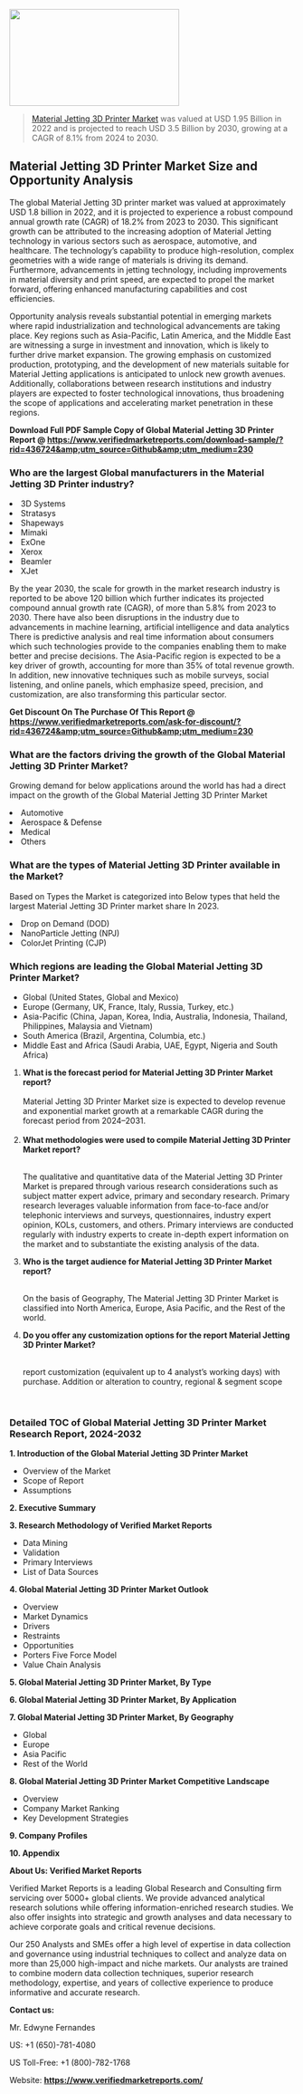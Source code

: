 <img src="https://ffe5etoiles.com/wp-content/uploads/2024/12/MST1-300x171.png" alt="" width="300" height="171" class="alignnone size-medium wp-image-20088" /><blockquote><p><p><a href="https://www.verifiedmarketreports.com/download-sample/?rid=436724&utm_source=Github&utm_medium=230" target="_blank">Material Jetting 3D Printer Market</a> was valued at USD 1.95 Billion in 2022 and is projected to reach USD 3.5 Billion by 2030, growing at a CAGR of 8.1% from 2024 to 2030.</p></blockquote><p><h2>Material Jetting 3D Printer Market Size and Opportunity Analysis</h2><p>The global Material Jetting 3D printer market was valued at approximately USD 1.8 billion in 2022, and it is projected to experience a robust compound annual growth rate (CAGR) of 18.2% from 2023 to 2030. This significant growth can be attributed to the increasing adoption of Material Jetting technology in various sectors such as aerospace, automotive, and healthcare. The technology’s capability to produce high-resolution, complex geometries with a wide range of materials is driving its demand. Furthermore, advancements in jetting technology, including improvements in material diversity and print speed, are expected to propel the market forward, offering enhanced manufacturing capabilities and cost efficiencies.</p><p>Opportunity analysis reveals substantial potential in emerging markets where rapid industrialization and technological advancements are taking place. Key regions such as Asia-Pacific, Latin America, and the Middle East are witnessing a surge in investment and innovation, which is likely to further drive market expansion. The growing emphasis on customized production, prototyping, and the development of new materials suitable for Material Jetting applications is anticipated to unlock new growth avenues. Additionally, collaborations between research institutions and industry players are expected to foster technological innovations, thus broadening the scope of applications and accelerating market penetration in these regions.</p></p><p class=""><strong>Download Full PDF Sample Copy of Global Material Jetting 3D Printer Report @ <a href="https://www.verifiedmarketreports.com/download-sample/?rid=436724&amp;utm_source=Github&amp;utm_medium=230" target="_blank">https://www.verifiedmarketreports.com/download-sample/?rid=436724&amp;utm_source=Github&amp;utm_medium=230</a></strong></p><h3 id="" class="">Who are the largest Global manufacturers in the Material Jetting 3D Printer industry?</h3><p><li>3D Systems</li><li> Stratasys</li><li> Shapeways</li><li> Mimaki</li><li> ExOne</li><li> Xerox</li><li> Beamler</li><li> XJet</li></p><div class=""><div class="" dir="" data-message-author-role="" data-message-id="" data-message-model-slug=""><div class=""><div class=""><div class=""><div class="" dir="" data-message-author-role="" data-message-id="" data-message-model-slug=""><div class=""><div class=""><p>By the year 2030, the scale for growth in the market research industry is reported to be above 120 billion which further indicates its projected compound annual growth rate (CAGR), of more than 5.8% from 2023 to 2030. There have also been disruptions in the industry due to advancements in machine learning, artificial intelligence and data analytics There is predictive analysis and real time information about consumers which such technologies provide to the companies enabling them to make better and precise decisions. The Asia-Pacific region is expected to be a key driver of growth, accounting for more than 35% of total revenue growth. In addition, new innovative techniques such as mobile surveys, social listening, and online panels, which emphasize speed, precision, and customization, are also transforming this particular sector.</p><p><strong>Get Discount On The Purchase Of This Report @&nbsp; <a href="https://www.verifiedmarketreports.com/ask-for-discount/?rid=436724&amp;utm_source=Github&amp;utm_medium=230" target="_blank">https://www.verifiedmarketreports.com/ask-for-discount/?rid=436724&amp;utm_source=Github&amp;utm_medium=230</a></strong></p></div></div></div></div></div></div></div></div><h3 id="" class="">What are the factors driving the growth of the Global Material Jetting 3D Printer Market?</h3><p id="" class="">Growing demand for below applications around the world has had a direct impact on the growth of the Global Material Jetting 3D Printer Market</p><p id="" class=""><li>Automotive</li><li> Aerospace & Defense</li><li> Medical</li><li> Others</li></p><h3 id="" class="">What are the types of Material Jetting 3D Printer available in the Market?</h3><p id="" class="">Based on Types the Market is categorized into Below types that held the largest Material Jetting 3D Printer market share In 2023.</p><p id="" class=""><li>Drop on Demand (DOD)</li><li> NanoParticle Jetting (NPJ)</li><li> ColorJet Printing (CJP)</li></p><h3 id="" class="">Which regions are leading the Global Material Jetting 3D Printer Market?</h3><ul><li>Global (United States, Global and Mexico)</li><li>Europe (Germany, UK, France, Italy, Russia, Turkey, etc.)</li><li>Asia-Pacific (China, Japan, Korea, India, Australia, Indonesia, Thailand, Philippines, Malaysia and Vietnam)</li><li>South America (Brazil, Argentina, Columbia, etc.)</li><li>Middle East and Africa (Saudi Arabia, UAE, Egypt, Nigeria and South Africa)</li></ul><p><ol><li><strong>What is the forecast period for Material Jetting 3D Printer Market report?<br /></strong><br /><span data-sheets-root="1" data-sheets-value="{&quot;1&quot;:2,&quot;2&quot;:&quot;XXXX size is expected to develop revenue and exponential market growth at a remarkable CAGR during the forecast period from 2024&ndash;2030.&quot;}" data-sheets-userformat="{&quot;2&quot;:12674,&quot;4&quot;:{&quot;1&quot;:2,&quot;2&quot;:16776960},&quot;10&quot;:2,&quot;11&quot;:0,&quot;15&quot;:&quot;Arial&quot;,&quot;16&quot;:12}">Material Jetting 3D Printer Market size is expected to develop revenue and exponential market growth at a remarkable CAGR during the forecast period from 2024&ndash;2031.</span><br /><br /></li><li><strong>What methodologies were used to compile Material Jetting 3D Printer Market report?<br /><br /></strong><p>The qualitative and quantitative data of the&nbsp;Material Jetting 3D Printer Market is prepared through various research considerations such as subject matter expert advice, primary and secondary research. Primary research leverages valuable information from face-to-face and/or telephonic interviews and surveys, questionnaires, industry expert opinion, KOLs, customers, and others. Primary interviews are conducted regularly with industry experts to create in-depth expert information on the market and to substantiate the existing analysis of the data.&nbsp;</p></li><li><strong>Who is the target audience for Material Jetting 3D Printer Market report?<br /><br /></strong><p>On the basis of Geography, The&nbsp;Material Jetting 3D Printer Market is classified into North America, Europe, Asia Pacific, and the Rest of the world.</p></li><li><strong>Do you offer any customization options for the report Material Jetting 3D Printer Market?<br /><br /></strong><p>report customization (equivalent up to 4 analyst&rsquo;s working days) with purchase. Addition or alteration to country, regional &amp; segment scope</p><p>&nbsp;</p></li></ol></p><h3 id="" class="">Detailed TOC of Global Material Jetting 3D Printer Market Research Report, 2024-2032</h3><p id="" class=""><strong>1. Introduction of the Global Material Jetting 3D Printer Market</strong></p><ul><li>Overview of the Market</li><li>Scope of Report</li><li>Assumptions</li></ul><p id="" class=""><strong>2. Executive Summary</strong></p><p id="" class=""><strong>3. Research Methodology of&nbsp;Verified Market Reports</strong></p><ul><li>Data Mining</li><li>Validation</li><li>Primary Interviews</li><li>List of Data Sources</li></ul><p id="" class=""><strong>4. Global Material Jetting 3D Printer Market Outlook</strong></p><ul><li>Overview</li><li>Market Dynamics</li><li>Drivers</li><li>Restraints</li><li>Opportunities</li><li>Porters Five Force Model</li><li>Value Chain Analysis</li></ul><p id="" class=""><strong>5. Global Material Jetting 3D Printer Market, By&nbsp;Type</strong></p><p id="" class=""><strong>6. Global Material Jetting 3D Printer Market, By Application</strong></p><p id="" class=""><strong>7. Global Material Jetting 3D Printer Market, By Geography</strong></p><ul><li>Global</li><li>Europe</li><li>Asia Pacific</li><li>Rest of the World</li></ul><p id="" class=""><strong>8. Global Material Jetting 3D Printer Market Competitive Landscape</strong></p><ul><li>Overview</li><li>Company Market Ranking</li><li>Key Development Strategies</li></ul><p id="" class=""><strong>9. Company Profiles</strong></p><p id="" class=""><strong>10. Appendix</strong></p><p id="" class=""><strong>About Us: Verified Market Reports</strong></p><p id="" class="">Verified Market Reports is a leading Global Research and Consulting firm servicing over 5000+ global clients. We provide advanced analytical research solutions while offering information-enriched research studies. We also offer insights into strategic and growth analyses and data necessary to achieve corporate goals and critical revenue decisions.</p><p id="" class="">Our 250 Analysts and SMEs offer a high level of expertise in data collection and governance using industrial techniques to collect and analyze data on more than 25,000 high-impact and niche markets. Our analysts are trained to combine modern data collection techniques, superior research methodology, expertise, and years of collective experience to produce informative and accurate research.</p><p id="" class=""><strong>Contact us:</strong></p><p id="" class="">Mr. Edwyne Fernandes</p><p id="" class="">US: +1 (650)-781-4080</p><p id="" class="">US Toll-Free: +1 (800)-782-1768</p><p id="" class="">Website: <a target="" data-test-app-aware-link=""><strong>https://www.verifiedmarketreports.com/</strong></a></p>
